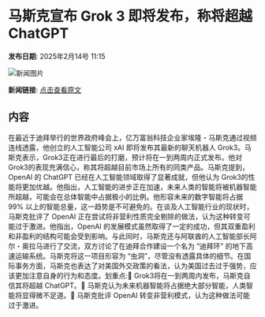 # ​马斯克宣布 Grok 3 即将发布，称将超越 ChatGPT

**发布日期**: 2025年2月14号 11:15

![新闻图片](https://pic.chinaz.com/picmap/202403290922581712_0.jpg)

**新闻链接**: [点击查看原文](https://www.aibase.com/zh/news/15378)

## 内容

在最近于迪拜举行的世界政府峰会上，亿万富翁科技企业家埃隆・马斯克通过视频连线透露，他创立的人工智能公司 xAI 即将发布其最新的聊天机器人 Grok3。马斯克表示，Grok3正在进行最后的打磨，预计将在一到两周内正式发布。他对 Grok3的表现充满信心，称其将超越目前市场上所有的同类产品。马斯克提到，OpenAI 的 ChatGPT 已经在人工智能领域取得了显著成就，但他认为 Grok3的性能将更加优越。他指出，人工智能的进步正在加速，未来人类的智能将被机器智能所超越，可能会在总体智能中占据极小的比例。他形容未来的数字智能将占据99% 以上的智能总量，这一趋势是不可避免的。在谈及人工智能行业的现状时，马斯克批评了 OpenAI 正在尝试将非营利性质完全剔除的做法，认为这种转变可能过于激进。他指出，OpenAI 的发展模式虽然取得了一定的成功，但其双重盈利和非盈利的结构可能会受到影响。与此同时，马斯克还与阿联酋的人工智能部长阿尔・奥拉马进行了交流，双方讨论了在迪拜合作建设一个名为 “迪拜环” 的地下高速运输系统。马斯克将这一项目形容为 “虫洞”，尽管没有透露具体的细节。在国际事务方面，马斯克也表达了对美国外交政策的看法，认为美国过去过于强势，应该更加注意自身的行为和态度。划重点:🌟 Grok3将在一到两周内发布，马斯克自信其将超越 ChatGPT。🤖 马斯克认为未来机器智能将占据绝大部分智能，人类智能将显得微不足道。💼 马斯克批评 OpenAI 转变非营利模式，认为这种做法可能过于激进。
